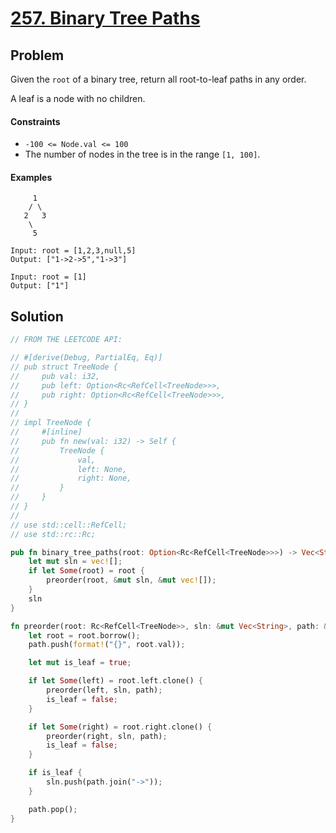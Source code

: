 # [257. Binary Tree Paths](https://leetcode.com/problems/binary-tree-paths/)

## Problem

Given the `root` of a binary tree, return all root-to-leaf paths in any order.

A leaf is a node with no children.

#### Constraints

* `-100 <= Node.val <= 100`
* The number of nodes in the tree is in the range `[1, 100]`.

#### Examples

```text
     1
    / \
   2   3
    \
     5
     
Input: root = [1,2,3,null,5]
Output: ["1->2->5","1->3"]
```

```text
Input: root = [1]
Output: ["1"]
```

## Solution
```rust
// FROM THE LEETCODE API: 

// #[derive(Debug, PartialEq, Eq)]
// pub struct TreeNode {
//     pub val: i32,
//     pub left: Option<Rc<RefCell<TreeNode>>>,
//     pub right: Option<Rc<RefCell<TreeNode>>>,
// }
// 
// impl TreeNode {
//     #[inline]
//     pub fn new(val: i32) -> Self {
//         TreeNode {
//             val,
//             left: None,
//             right: None,
//         }
//     }
// }
// 
// use std::cell::RefCell;
// use std::rc::Rc;

pub fn binary_tree_paths(root: Option<Rc<RefCell<TreeNode>>>) -> Vec<String> {
    let mut sln = vec![];
    if let Some(root) = root {
        preorder(root, &mut sln, &mut vec![]);
    }
    sln
}

fn preorder(root: Rc<RefCell<TreeNode>>, sln: &mut Vec<String>, path: &mut Vec<String>) {
    let root = root.borrow();
    path.push(format!("{}", root.val));

    let mut is_leaf = true;

    if let Some(left) = root.left.clone() {
        preorder(left, sln, path);
        is_leaf = false;
    }

    if let Some(right) = root.right.clone() {
        preorder(right, sln, path);
        is_leaf = false;
    }

    if is_leaf {
        sln.push(path.join("->"));
    }

    path.pop();
}
```
